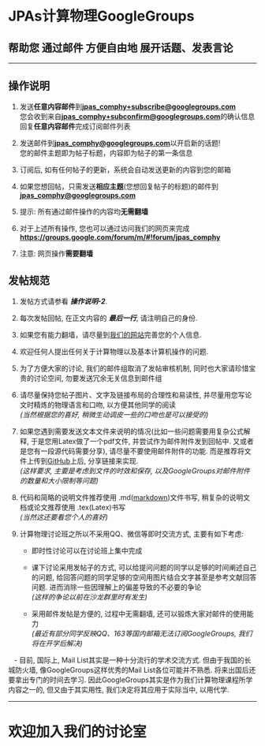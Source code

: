 
# JPAs计算物理GoogleGroups
## 帮助您 **通过邮件** 方便自由地 展开话题、发表言论

- - - 

## 操作说明


1. 发送**任意内容邮件**到**jpas_comphy+subscribe@googlegroups.com**  
   您会收到来自**jpas_comphy+subconfirm@googlegroups.com**的确认信息   
   回复**任意内容邮件**完成订阅邮件列表

2. 发送邮件到**jpas_comphy@googlegroups.com**以开启新的话题!  
您的邮件主题即为帖子标题，内容即为帖子的第一条信息 

3. 订阅后, 如有任何帖子的更新，系统会自动发送更新的内容到您的邮箱    

4. 如果您想回帖，只需发送**相应主题**(您想回复帖子的标题)的邮件到   
 **jpas_comphy@googlegroups.com**

5. 提示: 所有通过邮件操作的内容均**无需翻墙**

6. 对于上述所有操作, 您也可以通过访问我们的网页来完成   
**https://groups.google.com/forum/m/#!forum/jpas_comphy**

7. 注意: 网页操作**需要翻墙**

## 发帖规范
1. 发帖方式请参看 ***操作说明-2***.

2. 每次发帖回帖, 在正文内容的 ***最后一行***, 请注明自己的身份.  

3. 如果您有能力翻墙，请尽量到[我们的网站](https://groups.google.com/forum/m/#!forum/jpas_comphy)完善您的个人信息.  

4. 欢迎任何人提出任何关于计算物理以及基本计算机操作的问题.  

5. 为了方便大家的讨论, 我们的邮件组取消了发帖审核机制, 同时也大家请珍惜宝贵的讨论空间, 勿要发送冗余无关信息到邮件组

6. 请尽量保持您帖子图片、文字及链接布局的合理性和易读性, 并尽量用您写论文时精炼的物理语言和口吻, 以方便其他同学的阅读    
*(当然根据您的喜好, 稍微生动调皮一些的口吻也是可以接受的)*

7. 如果您遇到需要发送文本文件来说明的情况(比如一些问题需要用复杂公式解释,  于是您用Latex做了一个pdf文件, 并尝试作为邮件附件发到回帖中. 又或者是您有一段源代码需要分享), 请尽量不要使用邮件附件的功能. 而是推荐将文件上传到[GitHub](https://github.com/JLUComPhy/JLU_Computational_Physics)上后, 分享链接来实现.  
*(这样要求, 主要是考虑到文件的时效和保存, 以及GoogleGroups对邮件附件的数量和大小限制等问题)*

8. 代码和简略的说明文件推荐使用 .md([markdown](http://wowubuntu.com/markdown/))文件书写, 稍复杂的说明文档或论文推荐使用 .tex(Latex)书写  
*(当然这还要看您个人的喜好)*

9. 计算物理讨论班之所以不采用QQ、微信等即时交流方式, 主要有如下考虑:

    - 即时性讨论可以在讨论班上集中完成  

    - 课下讨论采用发帖子的方式, 可以给提问问题的同学以足够的时间阐述自己的问题, 给回答问题的同学足够的空间用图片结合文字甚至是参考文献回答问题. 进而消除一些因理解上的偏差导致的不必要的争论  
    *(这样的争论以前在沙龙群里时有发生)*

    - 采用邮件发帖是方便的, 过程中无需翻墙, 还可以锻炼大家对邮件的使用能力  
    *(最近有部分同学反映QQ、163等国内邮箱无法订阅GoogleGroups, 我们将在开学后解决)*  
    
    - 目前, 国际上, Mail List其实是一种十分流行的学术交流方式. 但由于我国的长城防火墙, 像GoogleGroups这样优秀的Mail List各位可能并不熟悉. 将来出国后还要拿出专门的时间去学习. 因此GoogleGroups其实是作为我们计算物理课程所学内容之一的, 但又由于其实用性, 我们决定将其应用于实际当中, 以用代学. 
    
- - -
# 欢迎加入我们的讨论室
